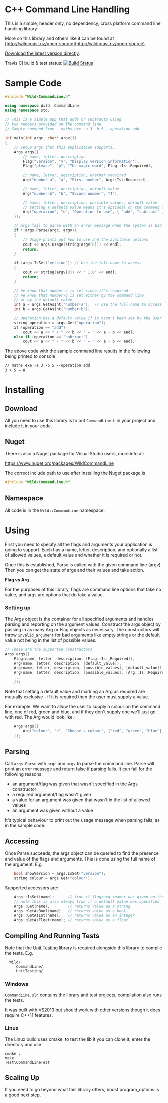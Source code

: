 # C++ Command Line Handling

This is a simple, header only, no dependency, cross platform command line handling library.

More on this library and others like it can be found at [http://wildcoast.nz/open-source](http://wildcoast.nz/open-source).

[Download the latest version directly](https://raw.githubusercontent.com/WildCoastSolutions/CommandLine/master/CommandLine.h).

Travis CI build & test status: [![Build Status](https://api.travis-ci.org/WildCoastSolutions/CommandLine.svg?branch=master)](https://travis-ci.org/WildCoastSolutions/CommandLine)




# Sample Code

```C++
#include "Wild/CommandLine.h"

using namespace Wild::CommandLine;
using namespace std;

// This is a simple app that adds or subtracts using
// two numbers provided on the command line
// Sample command line - maths.exe -a 3 -b 5 --operation add

int main(int argc, char* argv[])
{
    // Setup args that this application supports, 
    Args args({
        // name, letter, description
        Flag("version", "v", "Display version information"),
        Flag("please", "p", "The magic word", Flag::Is::Required),
        
        // name, letter, description, whether required
        Arg("number-a", "a", "First number", Arg::Is::Required),

        // name, letter, description, default value
        Arg("number-b", "b", "Second number", "4"),

        // name, letter, description, possible values, default value
        // setting a default value means it's optional on the command line)
        Arg("operation", "o", "Operation to use", { "add", "subtract" }, "add")
    });

    // Args fail to parse with an error message when the syntax is bad
    if (!args.Parse(argc, argv))
    {
        // Usage prints out how to use and the available options
        cout << args.Usage(string(argv[0])) << endl;
        return;
    }

    if (args.IsSet("version")) // Use the full name to access
    {
        cout << string(argv[0]) << " 1.0" << endl;
        return;
    }

    // We know that number-a is set since it's required
    // We know that number-b is set either by the command line
    // or by the default value
    int a = args.GetAsInt("number-a");  // Use the full name to access
    int b = args.GetAsInt("number-b");

    // Operation has a default value if it hasn't been set by the user
    string operation = args.Get("operation");
    if (operation == "add")
        cout << a << " + " << b << " = " << a + b << endl;
    else if (operation == "subtract")
        cout << a << " - " << b << " = " << a - b << endl;

```

The above code with the sample command line results in the following being printed to console

```
// maths.exe -a 3 -b 5 --operation add
3 + 5 = 8
```

# Installing

## Download

All you need to use this library is to put `CommandLine.h` in your project and include it in your code.

## Nuget

There is also a Nuget package for Visual Studio users, more info at:

https://www.nuget.org/packages/WildCommandLine

The correct include path to use after installing the Nuget package is

```C++
#include "Wild/CommandLine.h"
```

## Namespace

All code is in the `Wild::CommandLine` namespace.

# Using

First you need to specify all the flags and arguments your application is going to support. Each has a name, letter, description, and optionally a list of allowed values, a default value and whether it is required or not.

Once this is established, Parse is called with the given command line (argv). Then you can get the state of args and their values and take action.

**Flag vs Arg**

For the purposes of this library, flags are command line options that take no value, and args are options that do take a value.

### Setting up

The Args object is the container for all specified arguments and handles parsing and reporting on the argument values. Construct the args object by passing in as many Arg or Flag objects as necessary. The constructors will throw `invalid_argument` for bad arguments like empty strings or the default value not being in the list of possible values.

```C++
// These are the supported constructors
Args args({
    Flag(name, letter, description, [Flag::Is::Required]),
    Arg(name, letter, description, [default_value]).
    Arg(name, letter, description, [possible_values], [default_value]).
    Arg(name, letter, description, [possible_values], [Arg::Is::Required])
    ...
    });
```

Note that setting a default value and marking an Arg as required are mutually exclusive - if it is required then the user must supply a value.

For example: We want to allow the user to supply a colour on the command line, one of red, green and blue, and if they don't supply one we'll just go with red. The Arg would look like:

```C++
    Args args({
        Arg("colour", "c", "Choose a colour", {"red", "green", "blue"}, "red")
    });
```

## Parsing

Call `args.Parse` with `argc` and `argv` to parse the command line. Parse will print an error message and return false if parsing fails. It can fail for the following reasons:

* an argument/flag was given that wasn't specified in the Args constructor
* a required argument/flag wasn't given
* a value for an argument was given that wasn't in the list of allowed values
* an argument was given without a value

It's typical behaviour to print out the usage message when parsing fails, as in the sample code.

## Accessing

Once Parse succeeds, the args object can be queried to find the presence and value of the flags and arguments. This is done using the full name of the argument. E.g.

```C++
    bool showVersion = args.IsSet("version");
    string colour = args.Get("colour");
```

Supported accessors are:

```C++
    Args::IsSet(name);      // true if flag/arg <name> was given on the command line
    // note this is also always true if a default value was specified
    Args::Get(name);        // returns value as a string
    Args::GetAsBool(name);  // returns value as a bool
    Args::GetAsInt(name);   // returns value as an integer
    Args::GetAsFloat(name); // returns value as a float
```


## Compiling And Running Tests

Note that the [Unit Testing](https://github.com/WildCoastSolutions/UnitTesting) library is required alongside this library to compile the tests. E.g.

```
  Wild/
     CommandLine/
     UnitTesting/
```

### Windows

`CommandLine.sln` contains the library and test projects, compilation also runs the tests.

It was built with VS2013 but should work with other versions though it does require C++11 features.

### Linux

The Linux build uses cmake, to test the lib it you can clone it, enter the directory and use

```
cmake .
make
Test\CommandLineTest
```


## Scaling Up

If you need to go beyond what this library offers, boost program_options is a good next step.